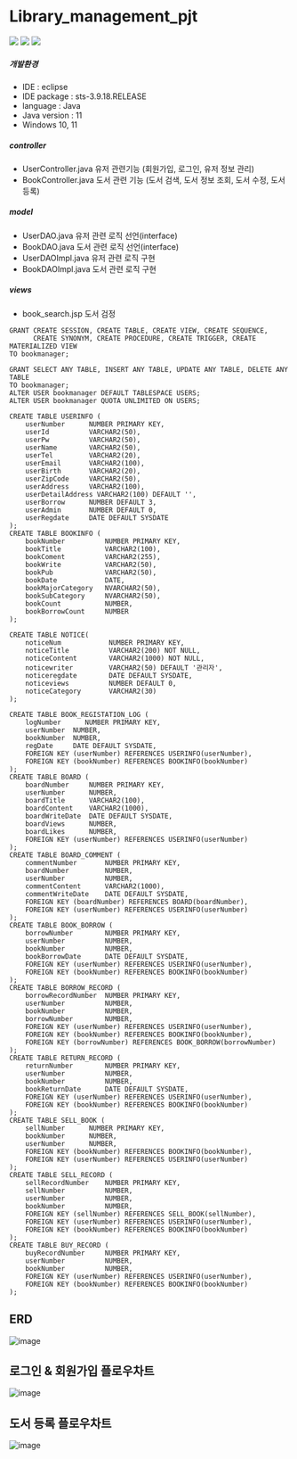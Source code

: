 # Library_management_pjt

  <img src="https://img.shields.io/badge/java-007396?style=for-the-badge&logo=java&logoColor=white"> 
  <img src="https://img.shields.io/badge/oracle-F80000?style=for-the-badge&logo=oracle&logoColor=white"> 
  <img src="https://img.shields.io/badge/spring-6DB33F?style=for-the-badge&logo=spring&logoColor=white"> 

##### 개발환경
- IDE : eclipse
- IDE package : sts-3.9.18.RELEASE
- language : Java
- Java version : 11
- Windows 10, 11

##### controller
- UserController.java
  유저 관련기능 (회원가입, 로그인, 유저 정보 관리)
- BookController.java
  도서 관련 기능 (도서 검색, 도서 정보 조회, 도서 수정, 도서 등록)

##### model
- UserDAO.java
  유저 관련 로직 선언(interface)
- BookDAO.java
  도서 관련 로직 선언(interface)
- UserDAOImpl.java
  유저 관련 로직 구현
- BookDAOImpl.java
  도서 관련 로직 구현

##### views
- book_search.jsp
  도서 검정
```
GRANT CREATE SESSION, CREATE TABLE, CREATE VIEW, CREATE SEQUENCE, 
      CREATE SYNONYM, CREATE PROCEDURE, CREATE TRIGGER, CREATE MATERIALIZED VIEW 
TO bookmanager;

GRANT SELECT ANY TABLE, INSERT ANY TABLE, UPDATE ANY TABLE, DELETE ANY TABLE 
TO bookmanager;
ALTER USER bookmanager DEFAULT TABLESPACE USERS;
ALTER USER bookmanager QUOTA UNLIMITED ON USERS;

CREATE TABLE USERINFO (
    userNumber      NUMBER PRIMARY KEY,
    userId          VARCHAR2(50),
    userPw          VARCHAR2(50),
    userName        VARCHAR2(50),
    userTel         VARCHAR2(20),
    userEmail       VARCHAR2(100),
    userBirth       VARCHAR2(20),
    userZipCode     VARCHAR2(50),
    userAddress     VARCHAR2(100),
    userDetailAddress VARCHAR2(100) DEFAULT '',
    userBorrow      NUMBER DEFAULT 3,
    userAdmin       NUMBER DEFAULT 0,
    userRegdate     DATE DEFAULT SYSDATE
);
CREATE TABLE BOOKINFO (
    bookNumber          NUMBER PRIMARY KEY,
    bookTitle           VARCHAR2(100),
    bookComent          VARCHAR2(255),
    bookWrite           VARCHAR2(50),
    bookPub             VARCHAR2(50),
    bookDate            DATE,
    bookMajorCategory   NVARCHAR2(50),
    bookSubCategory     NVARCHAR2(50),
    bookCount           NUMBER,
    bookBorrowCount     NUMBER
);

CREATE TABLE NOTICE(
    noticeNum            NUMBER PRIMARY KEY,
    noticeTitle          VARCHAR2(200) NOT NULL,
    noticeContent        VARCHAR2(1000) NOT NULL,
    noticewriter         VARCHAR2(50) DEFAULT '관리자',
    noticeregdate        DATE DEFAULT SYSDATE,
    noticeviews          NUMBER DEFAULT 0,
    noticeCategory       VARCHAR2(30)
);

CREATE TABLE BOOK_REGISTATION_LOG (
    logNumber      NUMBER PRIMARY KEY,
    userNumber  NUMBER,
    bookNumber  NUMBER,
    regDate     DATE DEFAULT SYSDATE,
    FOREIGN KEY (userNumber) REFERENCES USERINFO(userNumber),
    FOREIGN KEY (bookNumber) REFERENCES BOOKINFO(bookNumber)
);
CREATE TABLE BOARD (
    boardNumber     NUMBER PRIMARY KEY,
    userNumber      NUMBER,
    boardTitle      VARCHAR2(100),
    boardContent    VARCHAR2(1000),
    boardWriteDate  DATE DEFAULT SYSDATE,
    boardViews      NUMBER,
    boardLikes      NUMBER,
    FOREIGN KEY (userNumber) REFERENCES USERINFO(userNumber)
);
CREATE TABLE BOARD_COMMENT (
    commentNumber       NUMBER PRIMARY KEY,
    boardNumber         NUMBER,
    userNumber          NUMBER,
    commentContent      VARCHAR2(1000),
    commentWriteDate    DATE DEFAULT SYSDATE,
    FOREIGN KEY (boardNumber) REFERENCES BOARD(boardNumber),
    FOREIGN KEY (userNumber) REFERENCES USERINFO(userNumber)
);
CREATE TABLE BOOK_BORROW (
    borrowNumber        NUMBER PRIMARY KEY,
    userNumber          NUMBER,
    bookNumber          NUMBER,
    bookBorrowDate      DATE DEFAULT SYSDATE,
    FOREIGN KEY (userNumber) REFERENCES USERINFO(userNumber),
    FOREIGN KEY (bookNumber) REFERENCES BOOKINFO(bookNumber)
);
CREATE TABLE BORROW_RECORD (
    borrowRecordNumber  NUMBER PRIMARY KEY,
    userNumber          NUMBER,
    bookNumber          NUMBER,
    borrowNumber        NUMBER,
    FOREIGN KEY (userNumber) REFERENCES USERINFO(userNumber),
    FOREIGN KEY (bookNumber) REFERENCES BOOKINFO(bookNumber),
    FOREIGN KEY (borrowNumber) REFERENCES BOOK_BORROW(borrowNumber)
);
CREATE TABLE RETURN_RECORD (
    returnNumber        NUMBER PRIMARY KEY,
    userNumber          NUMBER,
    bookNumber          NUMBER,
    bookReturnDate      DATE DEFAULT SYSDATE,
    FOREIGN KEY (userNumber) REFERENCES USERINFO(userNumber),
    FOREIGN KEY (bookNumber) REFERENCES BOOKINFO(bookNumber)
);
CREATE TABLE SELL_BOOK (
    sellNumber      NUMBER PRIMARY KEY,
    bookNumber      NUMBER,
    userNumber      NUMBER,
    FOREIGN KEY (bookNumber) REFERENCES BOOKINFO(bookNumber),
    FOREIGN KEY (userNumber) REFERENCES USERINFO(userNumber)
);
CREATE TABLE SELL_RECORD (
    sellRecordNumber    NUMBER PRIMARY KEY,
    sellNumber          NUMBER,
    userNumber          NUMBER,
    bookNumber          NUMBER,
    FOREIGN KEY (sellNumber) REFERENCES SELL_BOOK(sellNumber),
    FOREIGN KEY (userNumber) REFERENCES USERINFO(userNumber),
    FOREIGN KEY (bookNumber) REFERENCES BOOKINFO(bookNumber)
);
CREATE TABLE BUY_RECORD (
    buyRecordNumber     NUMBER PRIMARY KEY,
    userNumber          NUMBER,
    bookNumber          NUMBER,
    FOREIGN KEY (userNumber) REFERENCES USERINFO(userNumber),
    FOREIGN KEY (bookNumber) REFERENCES BOOKINFO(bookNumber)
);

```

## ERD
![image](https://github.com/user-attachments/assets/e37eb2fd-e6f8-457a-8bf0-caaeecd9eebb)

## 로그인 & 회원가입 플로우차트
![image](https://github.com/user-attachments/assets/42c9b8b7-f470-4843-82bc-3ed59fce2352)

## 도서 등록 플로우차트
![image](https://github.com/user-attachments/assets/ddda9356-1cb5-4e6b-aa1d-6a7f0d169dc4)

